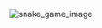 ![snake_game_image](https://github.com/himasaila111/SNAKE_GAME/assets/63280027/840f58c6-8c8e-4409-8f2c-09fdd1533105)
